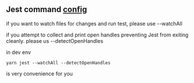 ## Jest command [config](https://jestjs.io/zh-Hans/docs/cli)

if you want to watch files for changes and run test, please use --watchAll

if you attempt to collect and print open handles preventing Jest from exiting cleanly. please us --detectOpenHandles

in dev env
```
yarn jest --watchAll --detectOpenHandles
```
is very convenience for you
